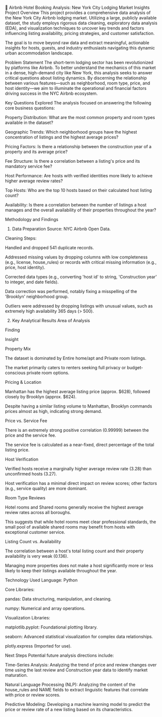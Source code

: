 🏡 Airbnb Hotel Booking Analysis: New York City Lodging Market Insights
Project Overview
This project provides a comprehensive data analysis of the New York City Airbnb lodging market. Utilizing a large, publicly available dataset, the study employs rigorous data cleaning, exploratory data analysis (EDA), and visualization techniques to uncover key trends and factors influencing listing availability, pricing strategies, and customer satisfaction.

The goal is to move beyond raw data and extract meaningful, actionable insights for hosts, guests, and industry enthusiasts navigating this dynamic urban accommodation landscape.

Problem Statement
The short-term lodging sector has been revolutionized by platforms like Airbnb. To better understand the mechanics of this market in a dense, high-demand city like New York, this analysis seeks to answer critical questions about listing dynamics. By discerning the relationship between various features—such as neighborhood, room type, price, and host identity—we aim to illuminate the operational and financial factors driving success in the NYC Airbnb ecosystem.

Key Questions Explored
The analysis focused on answering the following core business questions:

Property Distribution: What are the most common property and room types available in the dataset?

Geographic Trends: Which neighborhood groups have the highest concentration of listings and the highest average prices?

Pricing Factors: Is there a relationship between the construction year of a property and its average price?

Fee Structure: Is there a correlation between a listing's price and its mandatory service fee?

Host Performance: Are hosts with verified identities more likely to achieve higher average review rates?

Top Hosts: Who are the top 10 hosts based on their calculated host listing count?

Availability: Is there a correlation between the number of listings a host manages and the overall availability of their properties throughout the year?

Methodology and Findings
1. Data Preparation
Source: NYC Airbnb Open Data.

Cleaning Steps:

Handled and dropped 541 duplicate records.

Addressed missing values by dropping columns with low completeness (e.g., license, house_rules) or records with critical missing information (e.g., price, host identity).

Corrected data types (e.g., converting 'host id' to string, 'Construction year' to integer, and date fields).

Data correction was performed, notably fixing a misspelling of the 'Brooklyn' neighborhood group.

Outliers were addressed by dropping listings with unusual values, such as extremely high availability 365 days (> 500).

2. Key Analytical Results
Area of Analysis

Finding

Insight

Property Mix

The dataset is dominated by Entire home/apt and Private room listings.

The market primarily caters to renters seeking full privacy or budget-conscious private room options.

Pricing & Location

Manhattan has the highest average listing price (approx. $628), followed closely by Brooklyn (approx. $624).

Despite having a similar listing volume to Manhattan, Brooklyn commands prices almost as high, indicating strong demand.

Price vs. Service Fee

There is an extremely strong positive correlation (0.99999) between the price and the service fee.

The service fee is calculated as a near-fixed, direct percentage of the total listing price.

Host Verification

Verified hosts receive a marginally higher average review rate (3.28) than unconfirmed hosts (3.27).

Host verification has a minimal direct impact on review scores; other factors (e.g., service quality) are more dominant.

Room Type Reviews

Hotel rooms and Shared rooms generally receive the highest average review rates across all boroughs.

This suggests that while hotel rooms meet clear professional standards, the small pool of available shared rooms may benefit from hosts with exceptional customer service.

Listing Count vs. Availability

The correlation between a host's total listing count and their property availability is very weak (0.136).

Managing more properties does not make a host significantly more or less likely to keep their listings available throughout the year.

Technology Used
Language: Python

Core Libraries:

pandas: Data structuring, manipulation, and cleaning.

numpy: Numerical and array operations.

Visualization Libraries:

matplotlib.pyplot: Foundational plotting library.

seaborn: Advanced statistical visualization for complex data relationships.

plotly.express (Imported for use).

Next Steps
Potential future analysis directions include:

Time-Series Analysis: Analyzing the trend of price and review changes over time using the last review and Construction year data to identify market maturation.

Natural Language Processing (NLP): Analyzing the content of the house_rules and NAME fields to extract linguistic features that correlate with price or review scores.

Predictive Modeling: Developing a machine learning model to predict the price or review rate of a new listing based on its characteristics.

